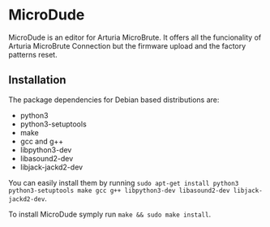 # MicroDude

MicroDude is an editor for Arturia MicroBrute. It offers all the funcionality of Arturia MicroBrute Connection but the firmware upload and the factory patterns reset.

## Installation

The package dependencies for Debian based distributions are:
- python3
- python3-setuptools
- make
- gcc and g++
- libpython3-dev
- libasound2-dev
- libjack-jackd2-dev

You can easily install them by running `sudo apt-get install python3 python3-setuptools make gcc g++ libpython3-dev libasound2-dev libjack-jackd2-dev`.

To install MicroDude symply run `make && sudo make install`.
